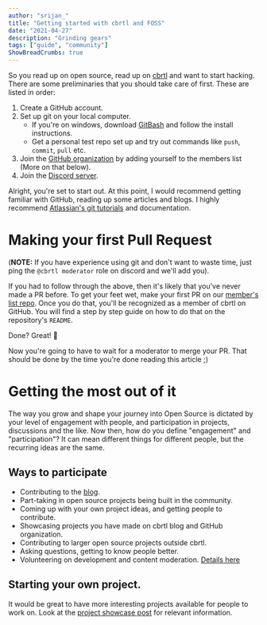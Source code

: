 ```yaml
---
author: "srijan_"
title: "Getting started with cbrtl and FOSS"
date: "2021-04-27"
description: "Grinding gears"
tags: ["guide", "community"]
ShowBreadCrumbs: true 
---
```


So you read up on open source, read up on [cbrtl](https://anubhavp.dev/cbrtl//posts/what-and-why/) and want to start hacking.
There are some preliminaries that you should take care of first.
These are listed in order:

1. Create a GitHub account.
2. Set up git on your local computer.
    - If you're on windows, download [GitBash](https://git-scm.com/downloads) and follow the install instructions.
    - Get a personal test repo set up and try out commands like `push`, `commit`, `pull` etc.
3. Join the [GitHub organization](https://github.com/cbrtl) by adding yourself to the members list (More on that below).
4. Join the [Discord server]().

Alright, you're set to start out.
At this point, I would recommend getting familiar with GitHub, reading up some articles and blogs.
I highly recommend [Atlassian's git tutorials](https://www.atlassian.com/git/tutorials) and documentation.

# Making your first Pull Request
(**NOTE:** If you have experience using git and don't want to waste time, just ping the `@cbrtl moderator` role on discord and we'll add you).

If you had to follow through the above, then it's likely that you've never made a PR before.
To get your feet wet, make your first PR on our [member's list repo](https://github.com/cbrtl/members-list).
Once you do that, you'll be recognized as a member of cbrtl on GitHub.
You will find a step by step guide on how to do that on the repository's `README`.

Done? Great! 🎉

Now you're going to have to wait for a moderator to merge your PR. 
That should be done by the time you're done reading this article ;)

# Getting the most out of it
The way you grow and shape your journey into Open Source is dictated by your level of engagement with people, and participation
in projects, discussions and the like. 
Now then, how do you define "engagement" and "participation"?
It can mean different things for different people, but the recurring ideas are the same.

## Ways to participate
- Contributing to the [blog](https://github.com/cbrtl/cbrtl-site).
- Part-taking in open source projects being built in the community.
- Coming up with your own project ideas, and getting people to contribute.
- Showcasing projects you have made on cbrtl blog and GitHub organization.
- Contributing to larger open source projects outside cbrtl.
- Asking questions, getting to know people better.
- Volunteering on development and content moderation. [Details here](http://anubhavp.dev/cbrtl//posts/what-and-why/#volunteering-to-cbrtl)

## Starting your own project.
It would be great to have more interesting projects available for people to work on.
Look at the [project showcase post](http://anubhavp.dev/cbrtl//posts/project-showcase/) for relevant information.
